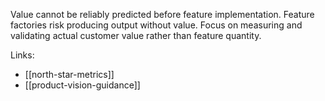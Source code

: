 Value cannot be reliably predicted before feature implementation. Feature factories risk producing output without value. Focus on measuring and validating actual customer value rather than feature quantity.

Links:
- [[north-star-metrics]]
- [[product-vision-guidance]]
